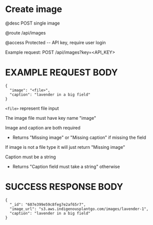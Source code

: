 # Create image
@desc POST single image

@route /api/images

@access Protected -- API key, require user login

Example request: POST /api/images?key=<API_KEY>

# EXAMPLE REQUEST BODY
```
{
  "image": "<file>",
  "caption": "lavender in a big field"
}
```

`<file>` represent file input

The image file must have key name "image"

Image and caption are both required
- Returns "Missing image" or "Missing caption" if missing the field

If image is not a file type it will just return "Missing image"

Caption must be a string
- Returns "Caption field must take a string" otherwise

# SUCCESS RESPONSE BODY
```
{
  "_id": "607e399e59c8feg7e2af65r7",
  "image_url": "s3.aws.indigenousplantgo.com/images/lavender-1",
  "caption": "lavender in a big field"
}
```

